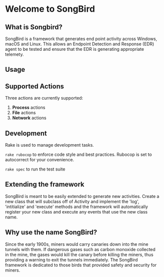 # Welcome to SongBird

## What is Songbird?

SongBird is a framework that generates end point activity across Windows, macOS and Linux. This allows an Endpoint Detection and Response (EDR) agent to be tested and ensure that the EDR is generating appropriate telemety. 

## Usage

## Supported Actions

Three actions are currently supported:
1. **Process** actions
1. **File** actions
1. **Network** actions

## Development

Rake is used to manage development tasks.

`rake rubocop` to enforce code style and best practices. Rubocop is set to autocorrect for your convenience.

`rake spec` to run the test suite 

## Extending the framework

SongBird is meant to be easily extended to generate new activities. Create a new class that will subclass off of Activity and implement the 'log', 'intitialize' and 'execute' methods and the framework will automatically register your new class and execute any events that use the new class name.

## Why use the name SongBird?

Since the early 1900s, miners would carry canaries down into the mine tunnels with them. If dangerous gases such as carbon monoxide collected in the mine, the gases would kill the canary before killing the miners, thus providing a warning to exit the tunnels immediately. The SongBird framework is dedicated to those birds that provided safety and security for miners.
